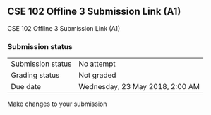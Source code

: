 <h2>CSE 102 Offline 3 Submission Link (A1)</h2>CSE 102 Offline 3 Submission Link (A1)<br />

<h3>Submission status</h3><table>
<tbody><tr>
<td>Submission status</td>
<td>No attempt</td>
</tr>
<tr>
<td>Grading status</td>
<td>Not graded</td>
</tr>
<tr>
<td>Due date</td>
<td>Wednesday, 23 May 2018, 2:00 AM</td>
</tr>

</tbody>
</table>



Make changes to your submission



